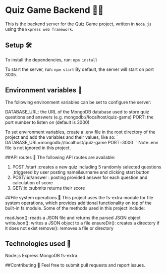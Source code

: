 # Quiz Game Backend 👨‍🏫
This is the backend server for the  Quiz Game project, written in ` Node.js ` using the ` Express web framework `.

## Setup 🛠️
To install the dependencies, run:
`npm install`

To start the server, run:
`npm start`
By default, the server will start on port 3005.

## Environment variables 🌳
The following environment variables can be set to configure the server:

DATABASE_URL: the URL of the MongoDB database used to store quiz questions and answers (e.g. mongodb://localhost/quiz-game)
PORT: the port number to listen on (default is 3000)

To set environment variables, create a .env file in the root directory of the project and add the variables and their values, like so:
`
DATABASE_URL=mongodb://localhost/quiz-game
PORT=3000
``
Note:.env file is not ignored in this project.

##API routes 🚀
The following API routes are available:

1. POST /start  :creates a new quiz including 5 randomly selected questions ,triggered by user posting name&surname and clicking start button 
2. POST/:id/answer : posting provided answer for each question and calculation of score
3. GET/:id :submits  returns their score

##File system operations 📁
This project uses the fs-extra module for file system operations, which provides additional functionality on top of the built-in fs module. Some of the methods used in this project include:

readJson(): reads a JSON file and returns the parsed JSON object
writeJson(): writes a JSON object to a file
ensureDir(): creates a directory if it does not exist
remove(): removes a file or directory

## Technologies used 🚀
Node.js
Express
MongoDB
fs-extra

##Contributing 👥
Feel free to submit pull requests and report issues.
